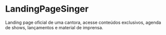 # LandingPageSinger
Landing page oficial de uma cantora, acesse conteúdos exclusivos, agenda de shows, lançamentos e material de imprensa.
